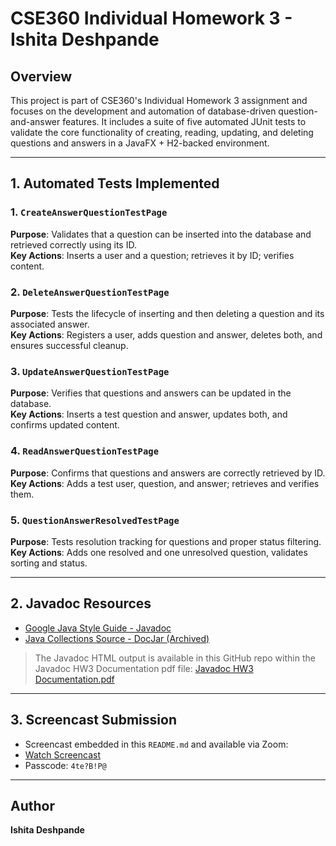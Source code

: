 # CSE360 Individual Homework 3 - Ishita Deshpande

## Overview

This project is part of CSE360's Individual Homework 3 assignment and focuses on the development and automation of database-driven question-and-answer features. It includes a suite of five automated JUnit tests to validate the core functionality of creating, reading, updating, and deleting questions and answers in a JavaFX + H2-backed environment.

---

## 1. Automated Tests Implemented

### 1. `CreateAnswerQuestionTestPage`
**Purpose**: Validates that a question can be inserted into the database and retrieved correctly using its ID.  
**Key Actions**: Inserts a user and a question; retrieves it by ID; verifies content.

### 2. `DeleteAnswerQuestionTestPage`
**Purpose**: Tests the lifecycle of inserting and then deleting a question and its associated answer.  
**Key Actions**: Registers a user, adds question and answer, deletes both, and ensures successful cleanup.

### 3. `UpdateAnswerQuestionTestPage`
**Purpose**: Verifies that questions and answers can be updated in the database.  
**Key Actions**: Inserts a test question and answer, updates both, and confirms updated content.

### 4. `ReadAnswerQuestionTestPage`
**Purpose**: Confirms that questions and answers are correctly retrieved by ID.  
**Key Actions**: Adds a test user, question, and answer; retrieves and verifies them.

### 5. `QuestionAnswerResolvedTestPage`
**Purpose**: Tests resolution tracking for questions and proper status filtering.  
**Key Actions**: Adds one resolved and one unresolved question, validates sorting and status.

---

## 2. Javadoc Resources

- [Google Java Style Guide - Javadoc](https://google.github.io/styleguide/javaguide.html#s7-javadoc)  
- [Java Collections Source - DocJar (Archived)](https://web.archive.org/web/20190325071840/http://www.docjar.net/html/api/java/util/Collections.java.html)

> The Javadoc HTML output is available in this GitHub repo within the Javadoc HW3 Documentation pdf file: 
> [Javadoc HW3 Documentation.pdf](https://github.com/ideshpa2/CSE360_Individual-HW/blob/hw3/Javadoc%20HW3%20Documentation.pdf)

---

## 3. Screencast Submission
-  Screencast embedded in this `README.md` and available via Zoom:
- [Watch Screencast](https://asu.zoom.us/rec/share/qUoNGlZYP7i-2l0WXTGDeHlT4yp3LUcQCScDevhbBcmBwF4OYsMWEb8eBIpvE72N.marT8GkyCNEHHLb0)
- Passcode: `4te?B!P@`

---

## Author

**Ishita Deshpande**  
